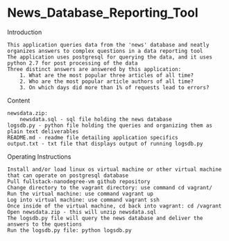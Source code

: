 # News_Database_Reporting_Tool

Introduction

    This application queries data from the 'news' database and neatly organizes answers to complex questions in a data reporting tool
    The application uses postgresql for querying the data, and it uses python 2.7 for post processing of the data
    Three distinct answers are answered by this application:
        1. What are the most popular three articles of all time?
        2. Who are the most popular article authors of all time?
        3. On which days did more than 1% of requests lead to errors?
        
Content

    newsdata.zip:
        newsdata.sql - sql file holding the news database
    logsdb.py - python file holding the queries and organizing them as plain text deliverables
    README.md - readme file detailing application specifics
    output.txt - txt file that displays output of running logsdb.py
    
Operating Instructions

    Install and/or load linux os virtual machine or other virtual machine that can operate on postgresql database
    Pull fullstack-nanodegree-vm github repository
    Change directory to the vagrant directory: use command cd vagrant/
    Run the virtual machine: use command vagrant up
    Log into virtual machine: use command vagrant ssh
    Once inside of the virtual machine, cd back into vagrant: cd /vagrant
    Open newsdata.zip - this will unzip newsdata.sql
    The logsdb.py file will query the news database and deliver the answers to the questions
    Run the logsdb.py file: python logsdb.py



